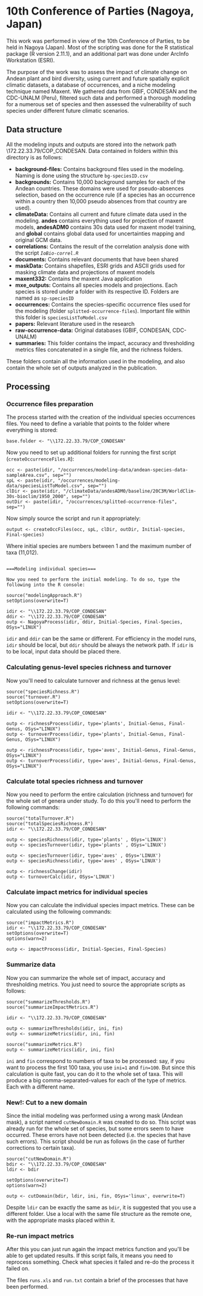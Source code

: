 # 10th Conference of Parties (Nagoya, Japan) #

This work was performed in view of the 10th Conference of Parties, to be held in Nagoya (Japan). Most of the scripting was done for the R statistical package (R version 2.11.1), and an additional part was done under ArcInfo Workstation (ESRI).

The purpose of the work was to assess the impact of climate change on Andean plant and bird diversity, using current and future spatially explicit climatic datasets, a database of occurrences, and a niche modeling technique named Maxent. We gathered data from GBIF, CONDESAN and the CDC-UNALM (Peru), filtered such data and performed a thorough modeling for a numerous set of species and then assessed the vulnerability of such species under different future climatic scenarios.


## Data structure ##

All the modeling inputs and outputs are stored into the network path \\172.22.33.79/COP\_CONDESAN. Data contained in folders within this directory is as follows:

  * **background-files:** Contains background files used in the modeling. Naming is done using the structure `bg-speciesID.csv`
  * **backgrounds:** Contains 10,000 background samples for each of the Andean countries. These domains were used for pseudo-absences selection, based on the occurrence rule (if a species has an occurrence within a country then 10,000 pseudo absences from that country are used).
  * **climateData:** Contains all current and future climate data used in the modeling. **andes** contains everything used for projection of maxent models, **andesADM0** contains 30s data used for maxent model training, and **global** contains global data used for uncertainties mapping and original GCM data.
  * **correlations:** Contains the result of the correlation analysis done with the script _`IoBio-correl.R`_
  * **documents:** Contains relevant documents that have been shared
  * **maskData:** Contains shapefiles, ESRI grids and ASCII grids used for masking climate data and projections of maxent models
  * **maxent332:** Contains the maxent Java application
  * **mxe\_outputs:** Contains all species models and projections. Each species is stored under a folder with its respective ID. Folders are named as `sp-speciesID`
  * **occurrences:** Contains the species-specific occurrence files used for the modeling (folder `splitted-occurrence-files`). Important file within this folder is `speciesListToModel.csv`
  * **papers:** Relevant literature used in the research
  * **raw-occurrence-data:** Original databases (GBIF, CONDESAN, CDC-UNALM)
  * **summaries:** This folder contains the impact, accuracy and thresholding metrics files concatenated in a single file, and the richness folders.

These folders contain all the information used in the modeling, and also contain the whole set of outputs analyzed in the publication.


## Processing ##

### Occurrence files preparation ###
The process started with the creation of the individual species occurrences files. You need to define a variable that points to the folder where everything is stored:

```
base.folder <- "\\172.22.33.79/COP_CONDESAN"
```

Now you need to set up additional folders for running the first script (`createOccurrenceFiles.R`):

```
occ <- paste(idir, "/occurrences/modeling-data/andean-species-data-sampleArea.csv", sep="")
spL <- paste(idir, "/occurrences/modeling-data/speciesListToModel.csv", sep="")
clDir <- paste(idir, "/climateData/andesADM0/baseline/20C3M/WorldClim-30s-bioclim/1950_2000", sep="")
outDir <- paste(idir, "/occurrences/splitted-occurrence-files", sep="")
```

Now simply source the script and run it appropriately:

```
output <- createOccFiles(occ, spL, clDir, outDir, Initial-species, Final-species)
```

Where initial species are numbers between 1 and the maximum number of taxa (11,012).

```

===Modeling individual species===

Now you need to perform the initial modeling. To do so, type the following into the R console:

source("modelingApproach.R")
setOptions(overwrite=T)

idir <- "\\172.22.33.79/COP_CONDESAN"
ddir <- "\\172.22.33.79/COP_CONDESAN"
outp <- NagoyaProcess(idir, ddir, Initial-Species, Final-Species, OSys="LINUX")
```

`idir` and `ddir` can be the same or different. For efficiency in the model runs, `idir` should be local, but `ddir` should be always the network path. If `idir` is to be local, input data should be placed there.


### Calculating genus-level species richness and turnover ###

Now you'll need to calculate turnover and richness at the genus level:

```
source("speciesRichness.R")
source("turnover.R")
setOptions(overwrite=T)

idir <- "\\172.22.33.79\COP_CONDESAN"

outp <- richnessProcess(idir, type='plants', Initial-Genus, Final-Genus, OSys="LINUX")
outp <- turnoverProcess(idir, type='plants', Initial-Genus, Final-Genus, OSys="LINUX")

outp <- richnessProcess(idir, type='aves', Initial-Genus, Final-Genus, OSys="LINUX")
outp <- turnoverProcess(idir, type='aves', Initial-Genus, Final-Genus, OSys="LINUX")
```


### Calculate total species richness and turnover ###

Now you need to perform the entire calculation (richness and turnover) for the whole set of genera under study. To do this you'll need to perform the following commands:

```
source("totalTurnover.R")
source("totalSpeciesRichness.R")
idir <- "\\172.22.33.79/COP_CONDESAN"

outp <- speciesRichness(idir, type='plants' , OSys='LINUX')
outp <- speciesTurnover(idir, type='plants' , OSys='LINUX')

outp <- speciesTurnover(idir, type='aves' , OSys='LINUX')
outp <- speciesRichness(idir, type='aves' , OSys='LINUX')

outp <- richnessChange(idir)
outp <- turnoverCalc(idir, OSys='LINUX')
```


### Calculate impact metrics for individual species ###

Now you can calculate the individual species impact metrics. These can be calculated using the following commands:

```
source("impactMetrics.R")
idir <- "\\172.22.33.79/COP_CONDESAN"
setOptions(overwrite=T)
options(warn=2)

outp <- impactProcess(idir, Initial-Species, Final-Species)
```


### Summarize data ###

Now you can summarize the whole set of impact, accuracy and thresholding metrics. You just need to source the appropriate scripts as follows:

```
source("summarizeThresholds.R")
source("summarizeImpactMetrics.R")

idir <- "\\172.22.33.79/COP_CONDESAN"

outp <- summarizeThresholds(idir, ini, fin)
outp <- summarizeMetrics(idir, ini, fin)

source("summarizeMetrics.R")
outp <- summarizeMetrics(idir, ini, fin)
```

`ini` and `fin` correspond to numbers of taxa to be processed: say, if you want to process the first 100 taxa, you use `ini=1` and `fin=100`. But since this calculation is quite fast, you can do it to the whole set of taxa. This will produce a big comma-separated-values for each of the type of metrics. Each with a different name.

### New!: Cut to a new domain ###

Since the initial modeling was performed using a wrong mask (Andean mask), a script named `cutNewDomain.R` was created to do so. This script was already run for the whole set of species, but some errors seem to have occurred. These errors have not been detected (i.e. the species that have such errors). This script should be run as follows (in the case of further corrections to certain taxa).

```
source("cutNewDomain.R")
bdir <- "\\172.22.33.79/COP_CONDESAN"
ldir <- bdir

setOptions(overwrite=T)
options(warn=2)

outp <- cutDomain(bdir, ldir, ini, fin, OSys='linux', overwrite=T)
```

Despite `ldir` can be exactly the same as `bdir`, it is suggested that you use a different folder. Use a local with the same file structure as the remote one, with the appropriate masks placed within it.

### Re-run impact metrics ###

After this you can just run again the impact metrics function and you'll be able to get updated results. If this script fails, it means you need to reprocess something. Check what species it failed and re-do the process it failed on.

The files `runs.xls` and `run.txt` contain a brief of the processes that have been performed.